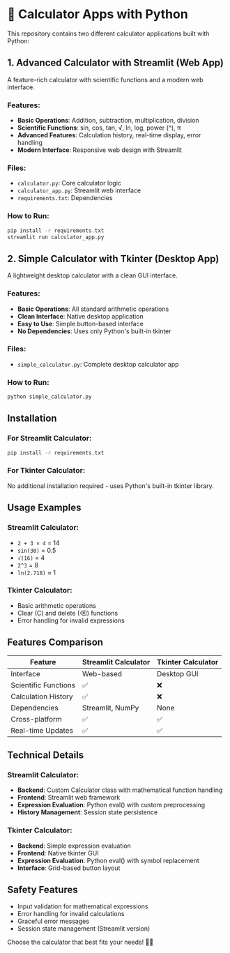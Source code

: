 # 🧮 Calculator Apps with Python

This repository contains two different calculator applications built with Python:

## 1. Advanced Calculator with Streamlit (Web App)

A feature-rich calculator with scientific functions and a modern web interface.

### Features:
- **Basic Operations**: Addition, subtraction, multiplication, division
- **Scientific Functions**: sin, cos, tan, √, ln, log, power (^), π
- **Advanced Features**: Calculation history, real-time display, error handling
- **Modern Interface**: Responsive web design with Streamlit

### Files:
- `calculator.py`: Core calculator logic
- `calculator_app.py`: Streamlit web interface
- `requirements.txt`: Dependencies

### How to Run:
```bash
pip install -r requirements.txt
streamlit run calculator_app.py
```

## 2. Simple Calculator with Tkinter (Desktop App)

A lightweight desktop calculator with a clean GUI interface.

### Features:
- **Basic Operations**: All standard arithmetic operations
- **Clean Interface**: Native desktop application
- **Easy to Use**: Simple button-based interface
- **No Dependencies**: Uses only Python's built-in tkinter

### Files:
- `simple_calculator.py`: Complete desktop calculator app

### How to Run:
```bash
python simple_calculator.py
```

## Installation

### For Streamlit Calculator:
```bash
pip install -r requirements.txt
```

### For Tkinter Calculator:
No additional installation required - uses Python's built-in tkinter library.

## Usage Examples

### Streamlit Calculator:
- `2 + 3 × 4` = 14
- `sin(30)` = 0.5
- `√(16)` = 4
- `2^3` = 8
- `ln(2.718)` ≈ 1

### Tkinter Calculator:
- Basic arithmetic operations
- Clear (C) and delete (⌫) functions
- Error handling for invalid expressions

## Features Comparison

| Feature | Streamlit Calculator | Tkinter Calculator |
|---------|-------------------|-------------------|
| Interface | Web-based | Desktop GUI |
| Scientific Functions | ✅ | ❌ |
| Calculation History | ✅ | ❌ |
| Dependencies | Streamlit, NumPy | None |
| Cross-platform | ✅ | ✅ |
| Real-time Updates | ✅ | ✅ |

## Technical Details

### Streamlit Calculator:
- **Backend**: Custom Calculator class with mathematical function handling
- **Frontend**: Streamlit web framework
- **Expression Evaluation**: Python eval() with custom preprocessing
- **History Management**: Session state persistence

### Tkinter Calculator:
- **Backend**: Simple expression evaluation
- **Frontend**: Native tkinter GUI
- **Expression Evaluation**: Python eval() with symbol replacement
- **Interface**: Grid-based button layout

## Safety Features

- Input validation for mathematical expressions
- Error handling for invalid calculations
- Graceful error messages
- Session state management (Streamlit version)

Choose the calculator that best fits your needs! 🧮✨ 